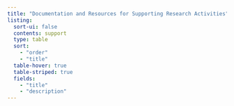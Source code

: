 ```yaml
---
title: "Documentation and Resources for Supporting Research Activities"
listing:
  sort-ui: false
  contents: support
  type: table
  sort: 
    - "order"
    - "title"
  table-hover: true
  table-striped: true
  fields: 
    - "title"
    - "description"
---
```

